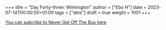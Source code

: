 +++
title = "Day Forty-three: Wilmington"
author = ["Ebo H"]
date = 2023-07-14T00:00:00+01:00
tags = ["dels"]
draft = true
weight = 1001
+++

[You can subcribe to Never Get Off The Bus here](https://never-get-off-the-bus.ghost.io/#/portal/)

